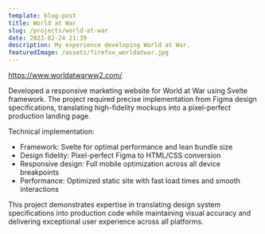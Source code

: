 ```yaml
---
template: blog-post
title: World at War
slug: /projects/world-at-war
date: 2023-02-24 21:39
description: My experience developing World at War.
featuredImage: /assets/firefox_worldatwar.jpg
---
```

<https://www.worldatwarww2.com/>

Developed a responsive marketing website for World at War using Svelte framework. The project required precise implementation from Figma design specifications, translating high-fidelity mockups into a pixel-perfect production landing page.

Technical implementation:

- Framework: Svelte for optimal performance and lean bundle size
- Design fidelity: Pixel-perfect Figma to HTML/CSS conversion
- Responsive design: Full mobile optimization across all device breakpoints
- Performance: Optimized static site with fast load times and smooth interactions

This project demonstrates expertise in translating design system specifications into production code while maintaining visual accuracy and delivering exceptional user experience across all platforms.
